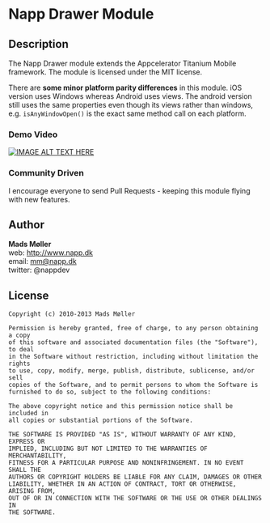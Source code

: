# Napp Drawer Module

## Description

The Napp Drawer module extends the Appcelerator Titanium Mobile framework. 
The module is licensed under the MIT license.

There are **some minor platform parity differences** in this module. iOS version uses Windows whereas Android uses views. The android version still uses the same properties even though its views rather than windows, e.g. `isAnyWindowOpen()` is the exact same method call on each platform. 

### Demo Video

[![IMAGE ALT TEXT HERE](http://img.youtube.com/vi/VfuGr4VsWjw/0.jpg)](http://www.youtube.com/watch?v=VfuGr4VsWjw)

### Community Driven

I encourage everyone to send Pull Requests - keeping this module flying with new features.


## Author

**Mads Møller**  
web: http://www.napp.dk  
email: mm@napp.dk  
twitter: @nappdev  


## License

    Copyright (c) 2010-2013 Mads Møller

    Permission is hereby granted, free of charge, to any person obtaining a copy
    of this software and associated documentation files (the "Software"), to deal
    in the Software without restriction, including without limitation the rights
    to use, copy, modify, merge, publish, distribute, sublicense, and/or sell
    copies of the Software, and to permit persons to whom the Software is
    furnished to do so, subject to the following conditions:

    The above copyright notice and this permission notice shall be included in
    all copies or substantial portions of the Software.

    THE SOFTWARE IS PROVIDED "AS IS", WITHOUT WARRANTY OF ANY KIND, EXPRESS OR
    IMPLIED, INCLUDING BUT NOT LIMITED TO THE WARRANTIES OF MERCHANTABILITY,
    FITNESS FOR A PARTICULAR PURPOSE AND NONINFRINGEMENT. IN NO EVENT SHALL THE
    AUTHORS OR COPYRIGHT HOLDERS BE LIABLE FOR ANY CLAIM, DAMAGES OR OTHER
    LIABILITY, WHETHER IN AN ACTION OF CONTRACT, TORT OR OTHERWISE, ARISING FROM,
    OUT OF OR IN CONNECTION WITH THE SOFTWARE OR THE USE OR OTHER DEALINGS IN
    THE SOFTWARE.
